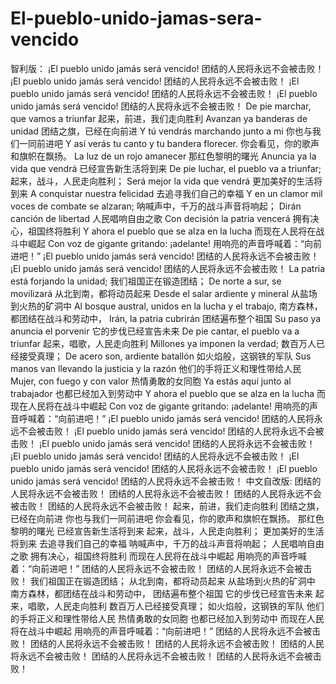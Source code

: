 # El-pueblo-unido-jamas-sera-vencido
智利版：
¡El pueblo unido jamás será vencido!
团结的人民将永远不会被击败！
¡El pueblo unido jamás será vencido!
团结的人民将永远不会被击败！
¡El pueblo unido jamás será vencido!
团结的人民将永远不会被击败！
¡El pueblo unido jamás será vencido!
团结的人民将永远不会被击败！
De pie marchar, que vamos a triunfar
起来，前进，我们走向胜利
Avanzan ya banderas de unidad
团结之旗，已经在向前进
Y tú vendrás marchando junto a mi
你也与我们一同前进吧
Y así verás tu canto y tu bandera florecer.
你会看见，你的歌声和旗帜在飘扬。
La luz de un rojo amanecer
那红色黎明的曙光
Anuncia ya la vida que vendrá
已经宣告新生活将到来
De pie luchar, el pueblo va a triunfar;
起来，战斗，人民走向胜利；
Será mejor la vida que vendrá
更加美好的生活将到来
A conquistar nuestra felicidad
去追寻我们自己的幸福
Y en un clamor mil voces de combate se alzaran;
呐喊声中，千万的战斗声音将响起；
Dirán canción de libertad
人民唱响自由之歌
Con decisión la patria vencerá
拥有决心，祖国终将胜利
Y ahora el pueblo que se alza en la lucha
而现在人民将在战斗中崛起
Con voz de gigante gritando: ¡adelante!
用响亮的声音呼喊着：“向前进吧！”
¡El pueblo unido jamás será vencido!
团结的人民将永远不会被击败！
¡El pueblo unido jamás será vencido!
团结的人民将永远不会被击败！
La patria está forjando la unidad;
我们祖国正在锻造团结；
De norte a sur, se movilizará
从北到南，都将动员起来
Desde el salar ardiente y mineral
从盐场到火热的矿洞中
Al bosque austral, unidos en la lucha y el trabajo,
南方森林，都团结在战斗和劳动中，
Irán, la patria cubrirán
团结遍布整个祖国
Su paso ya anuncia el porvenir
它的步伐已经宣告未来
De pie cantar, el pueblo va a triunfar
起来，唱歌，人民走向胜利
Millones ya imponen la verdad;
数百万人已经接受真理；
De acero son, ardiente batallón
如火焰般，这钢铁的军队
Sus manos van llevando la justicia y la razón
他们的手将正义和理性带给人民
Mujer, con fuego y con valor
热情勇敢的女同胞
Ya estás aquí junto al trabajador
也都已经加入到劳动中
Y ahora el pueblo que se alza en la lucha
而现在人民将在战斗中崛起
Con voz de gigante gritando: ¡adelante!
用响亮的声音呼喊着：“向前进吧！”
¡El pueblo unido jamás será vencido!
团结的人民将永远不会被击败！
¡El pueblo unido jamás será vencido!
团结的人民将永远不会被击败！
¡El pueblo unido jamás será vencido!
团结的人民将永远不会被击败！
¡El pueblo unido jamás será vencido!
团结的人民将永远不会被击败！
¡El pueblo unido jamás será vencido!
团结的人民将永远不会被击败！
¡El pueblo unido jamás será vencido!
团结的人民将永远不会被击败！
中文自改版:
团结的人民将永远不会被击败！
团结的人民将永远不会被击败！
团结的人民将永远不会被击败！
团结的人民将永远不会被击败！
起来，前进，我们走向胜利
团结之旗，已经在向前进
你也与我们一同前进吧
你会看见，你的歌声和旗帜在飘扬。
那红色黎明的曙光
已经宣告新生活将到来
起来，战斗，人民走向胜利；
更加美好的生活将到来
去追寻我们自己的幸福
呐喊声中，千万的战斗声音将响起；
人民唱响自由之歌
拥有决心，祖国终将胜利
而现在人民将在战斗中崛起
用响亮的声音呼喊着：“向前进吧！”
团结的人民将永远不会被击败！
团结的人民将永远不会被击败！
我们祖国正在锻造团结；
从北到南，都将动员起来
从盐场到火热的矿洞中
南方森林，都团结在战斗和劳动中，
团结遍布整个祖国
它的步伐已经宣告未来
起来，唱歌，人民走向胜利
数百万人已经接受真理；
如火焰般，这钢铁的军队
他们的手将正义和理性带给人民
热情勇敢的女同胞
也都已经加入到劳动中
而现在人民将在战斗中崛起
用响亮的声音呼喊着：“向前进吧！”
团结的人民将永远不会被击败！
团结的人民将永远不会被击败！
团结的人民将永远不会被击败！
团结的人民将永远不会被击败！
团结的人民将永远不会被击败！
团结的人民将永远不会被击败！
